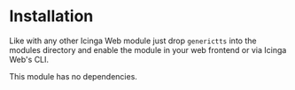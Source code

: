 # Installation

Like with any other Icinga Web module just drop `generictts` into the modules directory and enable
the module in your web frontend or via Icinga Web's CLI.

This module has no dependencies.